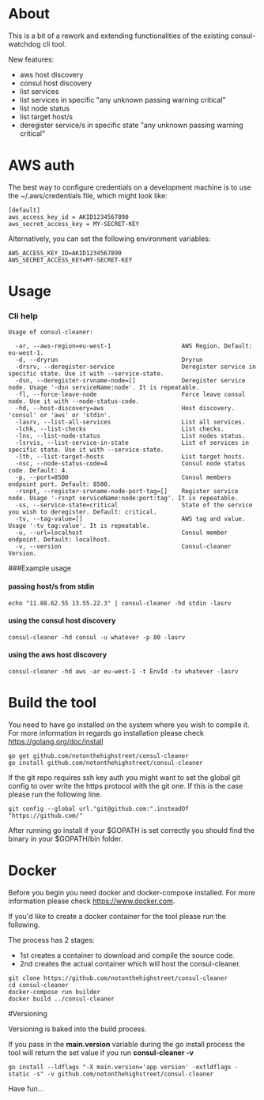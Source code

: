 # About
This is a bit of a rework and extending functionalities of the existing consul-watchdog cli tool.

New features:

- aws host discovery
- consul host discovery
- list services
- list services in specific "any unknown passing warning critical"
- list node status
- list target host/s
- deregister service/s in specific state "any unknown passing warning critical"

# AWS auth
The best way to configure credentials on a development machine is to use the ~/.aws/credentials file, which might look like:

```
[default]
aws_access_key_id = AKID1234567890
aws_secret_access_key = MY-SECRET-KEY
```
Alternatively, you can set the following environment variables:

```
AWS_ACCESS_KEY_ID=AKID1234567890
AWS_SECRET_ACCESS_KEY=MY-SECRET-KEY
```

# Usage
### Cli help
```
Usage of consul-cleaner:

  -ar, --aws-region=eu-west-1                    AWS Region. Default: eu-west-1.
  -d, --dryrun                                   Dryrun
  -drsrv, --deregister-service                   Deregister service in specific state. Use it with --service-state.
  -dsn, --deregister-srvname-node=[]             Deregister service node. Usage '-dsn serviceName:node'. It is repeatable.
  -fl, --force-leave-node                        Force leave consul node. Use it with --node-status-code.
  -hd, --host-discovery=aws                      Host discovery. 'consul' or 'aws' or 'stdin'.
  -lasrv, --list-all-services                    List all services.
  -lchk, --list-checks                           List checks.
  -lns, --list-node-status                       List nodes status.
  -lsrvis, --list-service-in-state               List of services in specific state. Use it with --service-state.
  -lth, --list-target-hosts                      List target hosts.
  -nsc, --node-status-code=4                     Consul node status code. Default: 4.
  -p, --port=8500                                Consul members endpoint port. Default: 8500.
  -rsnpt, --register-srvname-node-port-tag=[]    Register service node. Usage '-rsnpt serviceName:node:port:tag'. It is repeatable.
  -ss, --service-state=critical                  State of the service you wish to deregister. Default: critical.
  -tv, --tag-value=[]                            AWS tag and value. Usage '-tv tag:value'. It is repeatable.
  -u, --url=localhost                            Consul member endpoint. Default: localhost.
  -v, --version                                  Consul-cleaner Version.
```


###Example usage
#### passing host/s from stdin
```
echo "11.88.62.55 13.55.22.3" | consul-cleaner -hd stdin -lasrv
```

#### using the consul host discovery
```
consul-cleaner -hd consul -u whatever -p 80 -lasrv
```

#### using the aws host discovery
```
consul-cleaner -hd aws -ar eu-west-1 -t EnvId -tv whatever -lasrv
```

# Build the tool
You need to have go installed on the system where you wish to compile it.
For more information in regards go installation please check https://golang.org/doc/install

```
go get github.com/notonthehighstreet/consul-cleaner
go install github.com/notonthehighstreet/consul-cleaner

```

If the git repo requires ssh key auth you might want to set the global git config to over write the https protocol with the git one. If this is the case please run the following line.

```
git config --global url."git@github.com:".insteadOf "https://github.com/"
```

After running go install if your $GOPATH is set correctly you should find the binary in your $GOPATH/bin folder.

# Docker
Before you begin you need docker and docker-compose installed. For more information please check https://www.docker.com.


If you'd like to create a docker container for the tool please run the following.

The process has 2 stages:

- 1st creates a container to download and compile the source code.
- 2nd creates the actual container which will host the consul-cleaner.

```
git clone https://github.com/notonthehighstreet/consul-cleaner
cd consul-cleaner
docker-compose run builder
docker build ../consul-cleaner
```

#Versioning

Versioning is baked into the build process.

If you pass in the **main.version** variable during the go install process the tool will return the set value if you run **consul-cleaner -v**

```
go install --ldflags "-X main.version='app version' -extldflags -static -s" -v github.com/notonthehighstreet/consul-cleaner
```

Have fun...
